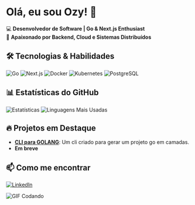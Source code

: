 # Olá, eu sou Ozy! 👋

💻 **Desenvolvedor de Software | Go & Next.js Enthusiast**  
🚀 **Apaixonado por Backend, Cloud e Sistemas Distribuídos**  

## 🛠️ Tecnologias & Habilidades
![Go](https://img.shields.io/badge/Go-00ADD8?style=for-the-badge&logo=go&logoColor=white)
![Next.js](https://img.shields.io/badge/Next.js-000000?style=for-the-badge&logo=nextdotjs&logoColor=white)
![Docker](https://img.shields.io/badge/Docker-2496ED?style=for-the-badge&logo=docker&logoColor=white)
![Kubernetes](https://img.shields.io/badge/Kubernetes-326CE5?style=for-the-badge&logo=kubernetes&logoColor=white)
![PostgreSQL](https://img.shields.io/badge/PostgreSQL-4169E1?style=for-the-badge&logo=postgresql&logoColor=white)

## 📊 Estatísticas do GitHub
![Estatísticas](https://github-readme-stats.vercel.app/api?username=OzyKleyton&show_icons=true&theme=radical)
![Linguagens Mais Usadas](https://github-readme-stats.vercel.app/api/top-langs/?username=OzyKleyton&layout=compact&theme=radical)

## 🔥 Projetos em Destaque
- [**CLI para GOLANG**](https://github.com/OzyKleyton/go-cli): Um cli criado para gerar um projeto go em camadas.
- **Em breve**

## 📫 Como me encontrar
[![LinkedIn](https://img.shields.io/badge/LinkedIn-0077B5?style=for-the-badge&logo=linkedin&logoColor=white)](https://www.linkedin.com/in/ozy-kleyton-barbosa-da-silva/)


![GIF Codando](https://media.giphy.com/media/L1R1tvI9svkIWwpVYr/giphy.gif)
